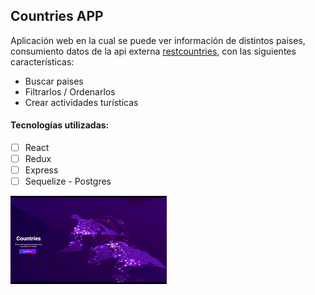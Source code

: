 
## Countries APP

Aplicación web en la cual se puede ver información de distintos paises, consumiento datos de la api externa [restcountries](https://restcountries.eu/), con las siguientes características:

  - Buscar paises
  - Filtrarlos / Ordenarlos
  - Crear actividades turísticas

#### Tecnologías utilizadas:
- [ ] React
- [ ] Redux
- [ ] Express
- [ ] Sequelize - Postgres

![gif](/client/src/bloggif_61251abcb3884.gif)

